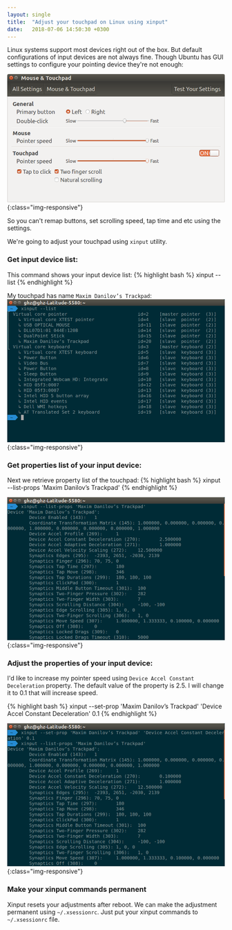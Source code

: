 ```yaml
---
layout: single
title:  "Adjust your touchpad on Linux using xinput"
date:   2018-07-06 14:50:30 +0300
---
```


Linux systems support most devices right out of the box. But default configurations of input devices are not always fine. Though Ubuntu has GUI settings to configure your pointing device they're not enough:

![image-title-here](/assets/img/notcompressed/0021.png){:class="img-responsive"}

So you can't remap buttons, set scrolling speed, tap time and etc using the settings. 

We're going to adjust your touchpad using `xinput` utility.

### Get input device list:
This command shows your input device list:
{% highlight bash %}
xinput --list
{% endhighlight %}

My touchpad has name `Maxim Danilov’s Trackpad`:
![image-title-here](/assets/img/notcompressed/0017.png){:class="img-responsive"}



### Get properties list of your input device:
Next we retrieve property list of the touchpad:
{% highlight bash %}
xinput --list-props 'Maxim Danilov’s Trackpad'
{% endhighlight %}

![image-title-here](/assets/img/notcompressed/0018.png){:class="img-responsive"}

### Adjust the properties of your input device:
I'd like to increase my pointer speed using `Device Accel Constant Deceleration` property. The default value of the property is 2.5. I will change it to 0.1 that will increase speed.

{% highlight bash %}
xinput --set-prop 'Maxim Danilov’s Trackpad' 'Device Accel Constant Deceleration' 0.1
{% endhighlight %}

![image-title-here](/assets/img/notcompressed/0020.png){:class="img-responsive"}

### Make your xinput commands permanent
Xinput resets your adjustments after reboot. We can make the adjustment permanent using `~/.xsessionrc`. Just put your xinput commands to `~/.xsessionrc` file.
